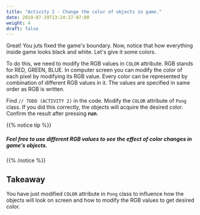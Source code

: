 ```yaml
---
title: "Activity 2 - Change the color of objects in game."
date: 2019-07-29T13:24:17-07:00
weight: 4
draft: false
---
```


Great! You juts fixed the game's boundary. Now, notice that how everything inside game looks black and white. Let's give it some colors. 

To do this, we need to modify the RGB values in `COLOR` attribute.
RGB stands for RED, GREEN, BLUE. In computer screen you can modify the color of each pixel by modifying its RGB value. Every color can be represented by combination of different RGB values in it. The values are specified in same order as RGB is written.

Find `// TODO (ACTIVITY 2)` in the code. Modify the `COLOR` attribute of `Pong` class. If you did this correctly, the objects will acquire the desired color. Confirm the result after pressing <b>run</b>.

{{% notice tip %}}

<h5>Feel free to use different RGB values to see the effect of color changes in game's objects.</h5>

{{% /notice %}}


## Takeaway 
You have just modified `COLOR` attribute in `Pong` class to influence how the objects will look on screen and how to modify the RGB values to get desired color.